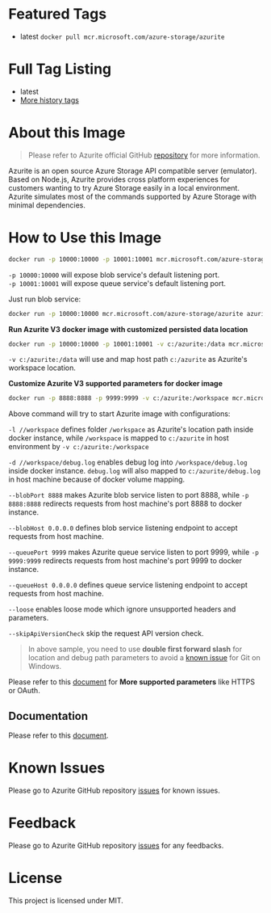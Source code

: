 # Featured Tags

- latest
  `docker pull mcr.microsoft.com/azure-storage/azurite`

# Full Tag Listing

- latest
- [More history tags](https://mcr.microsoft.com/v2/azure-storage/azurite/tags/list)

# About this Image

> Please refer to Azurite official GitHub [repository](https://github.com/Azure/Azurite) for more information.

Azurite is an open source Azure Storage API compatible server (emulator). Based on Node.js, Azurite provides cross platform experiences for customers wanting to try Azure Storage easily in a local environment. Azurite simulates most of the commands supported by Azure Storage with minimal dependencies.

# How to Use this Image

```bash
docker run -p 10000:10000 -p 10001:10001 mcr.microsoft.com/azure-storage/azurite
```

`-p 10000:10000` will expose blob service's default listening port.  
`-p 10001:10001` will expose queue service's default listening port.

Just run blob service:

```bash
docker run -p 10000:10000 mcr.microsoft.com/azure-storage/azurite azurite-blob --blobHost 0.0.0.0
```

**Run Azurite V3 docker image with customized persisted data location**

```bash
docker run -p 10000:10000 -p 10001:10001 -v c:/azurite:/data mcr.microsoft.com/azure-storage/azurite
```

`-v c:/azurite:/data` will use and map host path `c:/azurite` as Azurite's workspace location.

**Customize Azurite V3 supported parameters for docker image**

```bash
docker run -p 8888:8888 -p 9999:9999 -v c:/azurite:/workspace mcr.microsoft.com/azure-storage/azurite azurite -l /workspace -d /workspace/debug.log --blobPort 8888 --blobHost 0.0.0.0 --queuePort 9999 --queueHost 0.0.0.0 --loose --skipApiVersionCheck
```

Above command will try to start Azurite image with configurations:

`-l //workspace` defines folder `/workspace` as Azurite's location path inside docker instance, while `/workspace` is mapped to `c:/azurite` in host environment by `-v c:/azurite:/workspace`

`-d //workspace/debug.log` enables debug log into `/workspace/debug.log` inside docker instance. `debug.log` will also mapped to `c:/azurite/debug.log` in host machine because of docker volume mapping.

`--blobPort 8888` makes Azurite blob service listen to port 8888, while `-p 8888:8888` redirects requests from host machine's port 8888 to docker instance.

`--blobHost 0.0.0.0` defines blob service listening endpoint to accept requests from host machine.

`--queuePort 9999` makes Azurite queue service listen to port 9999, while `-p 9999:9999` redirects requests from host machine's port 9999 to docker instance.

`--queueHost 0.0.0.0` defines queue service listening endpoint to accept requests from host machine.

`--loose` enables loose mode which ignore unsupported headers and parameters.

`--skipApiVersionCheck` skip the request API version check.

> In above sample, you need to use **double first forward slash** for location and debug path parameters to avoid a [known issue](https://stackoverflow.com/questions/48427366/docker-build-command-add-c-program-files-git-to-the-path-passed-as-build-argu) for Git on Windows.

Please refer to this [document](https://github.com/Azure/Azurite/blob/master/README.md) for **More supported parameters** like HTTPS or OAuth.

## Documentation

Please refer to this [document](https://github.com/Azure/Azurite/blob/master/README.md).

# Known Issues

Please go to Azurite GitHub repository [issues](https://github.com/Azure/Azurite/issues) for known issues.

# Feedback

Please go to Azurite GitHub repository [issues](https://github.com/Azure/Azurite/issues) for any feedbacks.

# License

This project is licensed under MIT.
